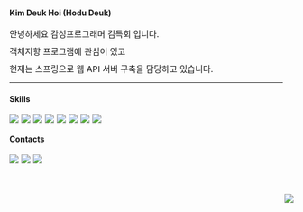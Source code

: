 <img align ="right" style="margin-top:350px" src="https://github-readme-stats.vercel.app/api/top-langs/?username=Deuk-Hoi&layout=compact&hide=html,css"/>
  <h4>Kim Deuk Hoi (Hodu Deuk)</h4>
  <div style="font-size: 15px; margin-bottom:10px">안녕하세요 감성프로그래머 김득회 입니다.</div>
  <div style="font-size: 15px; margin-bottom:10px">객체지향 프로그램에 관심이 있고</div>
  <div style="font-size: 15px; margin-bottom:10px">현재는 스프링으로 웹 API 서버 구축을 담당하고 있습니다.</div>

***

<h4>Skills</h4>
<div style="display: flex">
  <img style="margin-right: 5px" src="https://img.shields.io/badge/Java-007396?style=flat-square&logo=Java&logoColor=white"/>
  <img style="margin-right: 5px" src="https://img.shields.io/badge/Kotlin-7F52FF?style=flat-square&logo=Kotlin&logoColor=white"/>
  <img style="margin-right: 5px" src="https://img.shields.io/badge/Python-3776AB?style=flat-square&logo=Python&logoColor=white"/>
  <img style="margin-right: 5px" src="https://img.shields.io/badge/Spring-6DB33F?style=flat-square&logo=Spring&logoColor=white"/>
  <img style="margin-right: 5px" src="https://img.shields.io/badge/SpringBoot-6DB33F?style=flat-square&logo=SpringBoot&logoColor=white"/>
  <img style="margin-right: 5px" src="https://img.shields.io/badge/Android-3DDC84?style=flat-square&logo=SpringBoot&logoColor=white"/>
  <img style="margin-right: 5px" src="https://img.shields.io/badge/IOS-000000?style=flat-square&logo=IOS&logoColor=white"/>
  <img style="margin-right: 5px" src="https://img.shields.io/badge/Flutter-02569B?style=flat-square&logo=Flutter&logoColor=white"/>
</div>

<h4>Contacts</h4>
<div style="display: flex">
  <a href="https://velog.io/@dh97k">
    <img style="margin-right: 5px" src="https://img.shields.io/badge/Velog-20C997?style=flat-square&logo=Velog&logoColor=white"/>
  </a>
  <a href="https://blog.naver.com/dh97k">
    <img style="margin-right: 5px" src="https://img.shields.io/badge/Naver Blog-03C75A?style=flat-square&logo=Naver&logoColor=white"/>
  </a>
    <a>
    <img href="dh97ks@gmail.com"style="margin-right: 5px" src="https://img.shields.io/badge/dh97ks@gmail.com-EA4335?style=flat-square&logo=Gmail&logoColor=white"/>
  </a>
</div>
